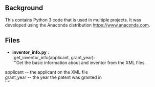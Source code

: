 ## Background
This contains Python 3 code that is used in multiple projects.
It was developed using the Anaconda distribution https://www.anaconda.com.

## Files
- **inventor_info.py :**  
`get_inventor_info(applicant, grant_year):  
'''Get the basic information about and inventor from the XML files.  

applicant -- the applicant on the XML file  
grant_year -- the year the patent was granted in  
'''`  